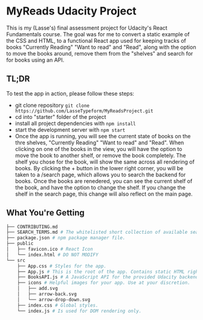 # MyReads Udacity Project 

This is my (Lasse's) final assessment project for Udacity's React Fundamentals course. The goal was for me to convert a static example of the CSS and HTML, to a functional React app used for keeping tracks of books "Currently Reading" "Want to read" and "Read", along with the option to move the books around, remove them from the "shelves" and search for for books using an API. 

## TL;DR

To test the app in action, please follow these steps:

- git clone repository `git clone https://github.com/LasseTypeform/MyReadsProject.git`
- cd into "starter" folder of the project
- install all project dependencies with `npm install`
- start the development server with `npm start`
- Once the app is running, you will see the current state of books on the thre shelves, "Currently Reading" "Want to read" and "Read". When clicking on one of the books in the view, you will have the option to move the book to another shelf, or remove the book completely. The shelf you chose for the book, will show the same across all rendering of books. By clicking the + button in the lower right corner, you will be taken to a /search page, which allows you to search the backend for books. Once the books are renedered, you can see the current shelf of the book, and have the option to change the shelf. If you change the shelf in the search page, this change will also reflect on the main page.  

## What You're Getting

```bash
├── CONTRIBUTING.md
├── SEARCH_TERMS.md # The whitelisted short collection of available search terms the app.
├── package.json # npm package manager file.
├── public
│   ├── favicon.ico # React Icon
│   └── index.html # DO NOT MODIFY
└── src
    ├── App.css # Styles for the app. 
    ├── App.js # This is the root of the app. Contains static HTML right now.
    ├── BooksAPI.js # A JavaScript API for the provided Udacity backend. Instructions for the methods are below.
    ├── icons # Helpful images for your app. Use at your discretion.
    │   ├── add.svg
    │   ├── arrow-back.svg
    │   └── arrow-drop-down.svg
    ├── index.css # Global styles.
    └── index.js # Is used for DOM rendering only.
```